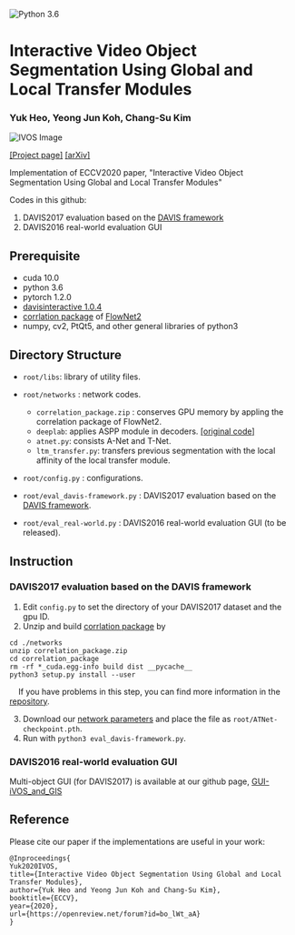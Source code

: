 ![Python 3.6](https://img.shields.io/badge/python-3.6-green.svg)
# Interactive Video Object Segmentation Using Global and Local Transfer Modules
### Yuk Heo, Yeong Jun Koh, Chang-Su Kim

![IVOS Image](Overall_Network.png)

[[Project page]](http://mcl.korea.ac.kr/yukheo_eccv2020/)
[[arXiv]](https://arxiv.org/abs/2007.08139)

Implementation of ECCV2020 paper, "Interactive Video Object Segmentation Using Global and Local Transfer Modules"

Codes in this github:

1. DAVIS2017 evaluation based on the [DAVIS framework](https://interactive.davischallenge.org/)
2. DAVIS2016 real-world evaluation GUI

## Prerequisite
- cuda 10.0
- python 3.6
- pytorch 1.2.0
- [davisinteractive 1.0.4](https://github.com/albertomontesg/davis-interactive)
- [corrlation package](https://github.com/NVIDIA/flownet2-pytorch/tree/master/networks/correlation_package) of [FlowNet2](https://github.com/NVIDIA/flownet2-pytorch)
- numpy, cv2, PtQt5, and other general libraries of python3

## Directory Structure
 * `root/libs`: library of utility files.

 * `root/networks` : network codes.
     - `correlation_package.zip` : conserves GPU memory by appling the correlation package of FlowNet2.
     - `deeplab`: applies ASPP module in decoders. [[original code]](https://github.com/jfzhang95/pytorch-deeplab-xception/tree/master/modeling)
     - `atnet.py`: consists A-Net and T-Net.
     - `ltm_transfer.py`: transfers previous segmentation with the local affinity of the local transfer module.

 * `root/config.py`  : configurations.
 
 * `root/eval_davis-framework.py` : DAVIS2017 evaluation based on the [DAVIS framework](https://interactive.davischallenge.org/).
  
 * `root/eval_real-world.py` : DAVIS2016 real-world evaluation GUI (to be released).

## Instruction

### DAVIS2017 evaluation based on the DAVIS framework

1. Edit `config.py` to set the directory of your DAVIS2017 dataset and the gpu ID.
2. Unzip and build [corrlation package](https://github.com/NVIDIA/flownet2-pytorch/tree/master/networks/correlation_package) by 
```
cd ./networks
unzip correlation_package.zip
cd correlation_package
rm -rf *_cuda.egg-info build dist __pycache__
python3 setup.py install --user
```
&nbsp;&nbsp;&nbsp;&nbsp;If you have problems in this step, you can find more information in the [repository](https://github.com/NVIDIA/flownet2-pytorch).

3. Download our [network parameters](https://drive.google.com/file/d/1t1VO2zy3pLBXCWqme9h63Def86Y4ECIH/view?usp=sharing) and place the file as `root/ATNet-checkpoint.pth`.
4. Run with `python3 eval_davis-framework.py`.

### DAVIS2016 real-world evaluation GUI

Multi-object GUI (for DAVIS2017) is available at our github page, [GUI-iVOS_and_GIS](https://github.com/yuk6heo/GUI-iVOS_and_GIS)

## Reference

Please cite our paper if the implementations are useful in your work:
```
@Inproceedings{
Yuk2020IVOS,
title={Interactive Video Object Segmentation Using Global and Local Transfer Modules},
author={Yuk Heo and Yeong Jun Koh and Chang-Su Kim},
booktitle={ECCV},
year={2020},
url={https://openreview.net/forum?id=bo_lWt_aA}
}
```
